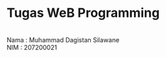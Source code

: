 <h1>Tugas WeB Programming</h1>
<br>
Nama    : Muhammad Dagistan Silawane<br>
NIM     : 207200021<br>


